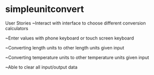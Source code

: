 # simpleunitconvert

User Stories
~Interact with interface to choose different conversion calculators

~Enter values with phone keyboard or touch screen keyboard

~Converting length units to other length units given input

~Converting temperature units to other temperature units given input

~Able to clear all input/output data
